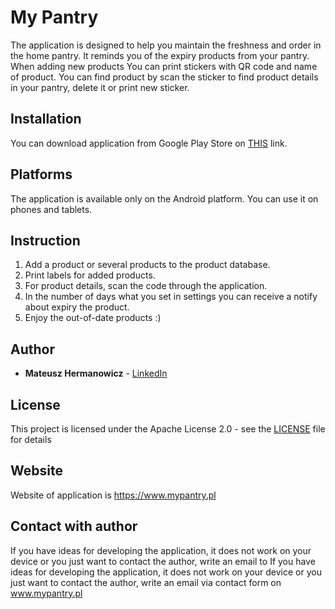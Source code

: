 # My Pantry

The application is designed to help you maintain the freshness and order in the home pantry. It reminds you of the expiry products from your pantry. When adding new products You can print stickers with QR code and name of product. You can find product by scan the sticker to find product details in your pantry, delete it or print new sticker.

## Installation

You can download application from Google Play Store on [THIS](https://play.google.com/store/apps/details?id=com.hermanowicz.pantry) link.

## Platforms

The application is available only on the Android platform. You can use it on phones and tablets.

## Instruction

1. Add a product or several products to the product database.
2. Print labels for added products.
3. For product details, scan the code through the application.
4. In the number of days what you set in settings you can receive a notify about expiry the product.
5. Enjoy the out-of-date products :)

## Author

* **Mateusz Hermanowicz** - [LinkedIn](https://www.linkedin.com/in/mateusz-hermanowicz-579064182/)

## License

This project is licensed under the Apache License 2.0 - see the [LICENSE](LICENSE) file for details

## Website

Website of application is https://www.mypantry.pl

## Contact with author

If you have ideas for developing the application, it does not work on your device or you just want to contact the author, write an email to If you have ideas for developing the application, it does not work on your device or you just want to contact the author, write an email via contact form on www.mypantry.pl

